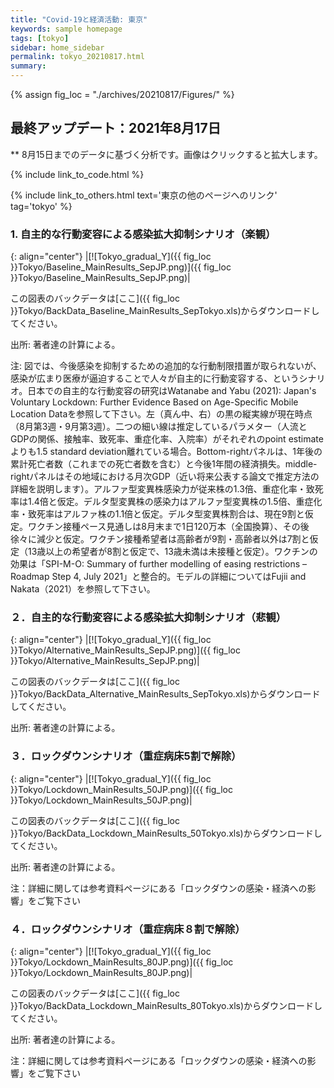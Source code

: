 ```yaml
---
title: "Covid-19と経済活動: 東京"
keywords: sample homepage
tags: [tokyo]
sidebar: home_sidebar
permalink: tokyo_20210817.html
summary:
---
```


{% assign fig_loc = "./archives/20210817/Figures/" %}

## 最終アップデート：2021年8月17日
** 8月15日までのデータに基づく分析です。画像はクリックすると拡大します。

{% include link_to_code.html %}

{% include link_to_others.html text='東京の他のページへのリンク' tag='tokyo' %}




<!-- #### (i) 基本シナリオ

{: align="center"}
|[![Tokyo_gradual_Y]({{ fig_loc }}Tokyo/GradualRecovery1_jp.png)]({{ fig_loc }}Tokyo/GradualRecovery1_jp.png)|

この図表のバックデータは[ここ]({{ fig_loc }}Tokyo/BackData_GradualRecoveryTokyo_1.xls)からダウンロードしてください。

出所: 著者達の計算による。<br>
{% include footnote_20210330_1.html %} -->

<!-- - この図をどのように理解すべきなのかは、このページ[[ここをクリック]](./tokyo_20210209.html#1-東京での緊急事態宣言解除後の経済促進ペース分析){:target="_blank" rel="noopener"}の解説を参考にして下さい。 -->

<!-- #### (ii) 気の引き締まりシナリオ

{: align="center"}
|[![Tokyo_gradual_Y]({{ fig_loc }}Tokyo/GradualRecovery3_jp.png)]({{ fig_loc }}Tokyo/GradualRecovery3_jp.png)|

この図表のバックデータは[ここ]({{ fig_loc }}Tokyo/BackData_GradualRecoveryTokyo_3.xls)からダウンロードしてください。

出所: 著者達の計算による。<br>
{% include footnote_20210413_tokyo2.html %} -->

<!-- #### (iii) 変異株シナリオ (A)

{: align="center"}
|[![Tokyo_gradual_Y]({{ fig_loc }}Tokyo/GradualRecovery41_jp.png)]({{ fig_loc }}Tokyo/GradualRecovery41_jp.png)|

この図表のバックデータは[ここ]({{ fig_loc }}Tokyo/BackData_GradualRecoveryTokyo_41.xls)からダウンロードしてください。

出所: 著者達の計算による。<br>
{% include footnote_20210330_34.html %}
このシナリオでの今週の変異株割合初期値は0.43%です。 -->

<!-- #### (i) 変異株シナリオ -->

### <!-- 1. 東京での「緊急事態宣言解除基準」分析-->

<!--{: align="center"}
|[![Tokyo_gradual_Y]({{ fig_loc }}Tokyo/TL_MainResults_JP.png)]({{ fig_loc }}Tokyo/TL_MainResults_JP.png)|

この図表のバックデータは[ここ]({{ fig_loc }}Tokyo/BackData_TL_MainResults_Tokyo.xls)からダウンロードしてください。

出所: 著者達の計算による。<br>

注: 左のパネルは新規感染者数の推移。黒の縦実線が現在時点。数字Xは緊急事態宣言の解除基準人数です。右のパネルは、それぞれのXによってどのように1年後の累計死亡者数（これまでの死亡者数を含む）と経済損失が影響を受けるかを示しています。アルファ型変異株感染力が従来株の1.3倍、重症化率・致死率は1.4倍と仮定。デルタ型変異株の感染力はアルファ型変異株の1.3倍、重症化率・致死率はアルファ株同じと仮定。デルタ型変異株割合は、６月末に２割、7月末に5割、8月末には8割に達すると仮定。緊急事態宣言解除後に8週間かけて経済活動を昨年の2月（コロナ危機前）のレベルに回復させることを仮定。緊急事態宣言再発例基準は5月末に1000人で、高齢者のワクチン接種が進むにつれて、発令基準が徐々に1500人に上昇すると仮定（細い線をご覧ください）。基本ワクチン接種ペース見通しは週490万本。モデルの詳細についてはFujii and Nakata（2021）を参照して下さい。

-->

### 1. 自主的な行動変容による感染拡大抑制シナリオ（楽観）

{: align="center"}
|[![Tokyo_gradual_Y]({{ fig_loc }}Tokyo/Baseline_MainResults_SepJP.png)]({{ fig_loc }}Tokyo/Baseline_MainResults_SepJP.png)|

この図表のバックデータは[ここ]({{ fig_loc }}Tokyo/BackData_Baseline_MainResults_SepTokyo.xls)からダウンロードしてください。

出所: 著者達の計算による。<br>

注: 図では、今後感染を抑制するための追加的な行動制限措置が取られないが、感染が広まり医療が逼迫することで人々が自主的に行動変容する、というシナリオ。日本での自主的な行動変容の研究はWatanabe and Yabu (2021): Japan's Voluntary Lockdown: Further Evidence Based on Age-Specific Mobile Location Dataを参照して下さい。左（真ん中、右）の黒の縦実線が現在時点（8月第3週・9月第3週）。二つの細い線は推定しているパラメター（人流とGDPの関係、接触率、致死率、重症化率、入院率）がそれぞれのpoint estimateよりも1.5 standard deviation離れている場合。Bottom-rightパネルは、1年後の累計死亡者数（これまでの死亡者数を含む）と今後1年間の経済損失。middle-rightパネルはその地域における月次GDP（近い将来公表する論文で推定方法の詳細を説明します）。アルファ型変異株感染力が従来株の1.3倍、重症化率・致死率は1.4倍と仮定。デルタ型変異株の感染力はアルファ型変異株の1.5倍、重症化率・致死率はアルファ株の1.1倍と仮定。デルタ型変異株割合は、現在9割と仮定。ワクチン接種ペース見通しは8月末まで1日120万本（全国換算）、その後徐々に減少と仮定。ワクチン接種希望者は高齢者が9割・高齢者以外は7割と仮定（13歳以上の希望者が8割と仮定で、13歳未満は未接種と仮定）。ワクチンの効果は「SPI-M-O: Summary of further modelling of easing restrictions – Roadmap Step 4, July 2021」と整合的。モデルの詳細についてはFujii and Nakata（2021）を参照して下さい。

### ２．自主的な行動変容による感染拡大抑制シナリオ（悲観）

{: align="center"}
|[![Tokyo_gradual_Y]({{ fig_loc }}Tokyo/Alternative_MainResults_SepJP.png)]({{ fig_loc }}Tokyo/Alternative_MainResults_SepJP.png)|

この図表のバックデータは[ここ]({{ fig_loc }}Tokyo/BackData_Alternative_MainResults_SepTokyo.xls)からダウンロードしてください。

出所: 著者達の計算による。<br>

### ３．ロックダウンシナリオ（重症病床5割で解除）

{: align="center"}
|[![Tokyo_gradual_Y]({{ fig_loc }}Tokyo/Lockdown_MainResults_50JP.png)]({{ fig_loc }}Tokyo/Lockdown_MainResults_50JP.png)|

この図表のバックデータは[ここ]({{ fig_loc }}Tokyo/BackData_Lockdown_MainResults_50Tokyo.xls)からダウンロードしてください。

出所: 著者達の計算による。<br>

注：詳細に関しては参考資料ページにある「ロックダウンの感染・経済への影響」をご覧下さい

### ４．ロックダウンシナリオ（重症病床８割で解除）

{: align="center"}
|[![Tokyo_gradual_Y]({{ fig_loc }}Tokyo/Lockdown_MainResults_80JP.png)]({{ fig_loc }}Tokyo/Lockdown_MainResults_80JP.png)|

この図表のバックデータは[ここ]({{ fig_loc }}Tokyo/BackData_Lockdown_MainResults_80Tokyo.xls)からダウンロードしてください。

出所: 著者達の計算による。<br>

注：詳細に関しては参考資料ページにある「ロックダウンの感染・経済への影響」をご覧下さい
